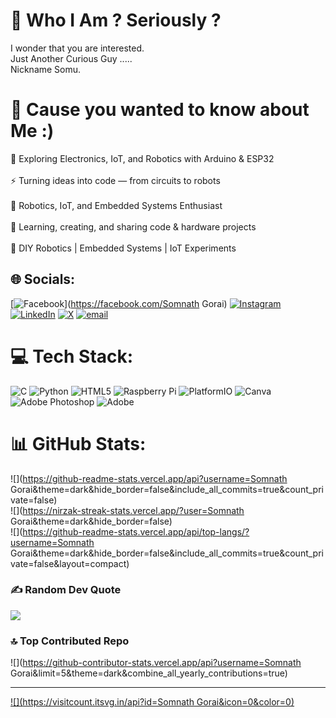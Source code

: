 # 🚀 Who I Am ? Seriously ?
I wonder that you are interested.  
Just Another Curious Guy .....  
Nickname Somu.
# 💫 Cause you wanted to know about Me :) 
🚀 Exploring Electronics, IoT, and Robotics with Arduino & ESP32<br><br>⚡ Turning ideas into code — from circuits to robots<br><br>🤖 Robotics, IoT, and Embedded Systems Enthusiast<br><br>🌟 Learning, creating, and sharing code & hardware projects<br><br>🔧 DIY Robotics | Embedded Systems | IoT Experiments


## 🌐 Socials:
[![Facebook](https://img.shields.io/badge/Facebook-%231877F2.svg?logo=Facebook&logoColor=white)](https://facebook.com/Somnath Gorai) [![Instagram](https://img.shields.io/badge/Instagram-%23E4405F.svg?logo=Instagram&logoColor=white)](https://instagram.com/somna_thgorai) [![LinkedIn](https://img.shields.io/badge/LinkedIn-%230077B5.svg?logo=linkedin&logoColor=white)](https://linkedin.com/in/linkedin.com/in/somnath-gorai-a7714624b) [![X](https://img.shields.io/badge/X-black.svg?logo=X&logoColor=white)](https://x.com/@Somnath45529951) [![email](https://img.shields.io/badge/Email-D14836?logo=gmail&logoColor=white)](mailto:somnathgorai0806@gmail.com) 

# 💻 Tech Stack:
![C](https://img.shields.io/badge/c-%2300599C.svg?style=flat&logo=c&logoColor=white) ![Python](https://img.shields.io/badge/python-3670A0?style=flat&logo=python&logoColor=ffdd54) ![HTML5](https://img.shields.io/badge/html5-%23E34F26.svg?style=flat&logo=html5&logoColor=white) ![Raspberry Pi](https://img.shields.io/badge/-Raspberry_Pi-C51A4A?style=flat&logo=Raspberry-Pi) ![PlatformIO](https://img.shields.io/badge/PlatformIO-%23222.svg?style=flat&logo=platformio&logoColor=%23f5822a) ![Canva](https://img.shields.io/badge/Canva-%2300C4CC.svg?style=flat&logo=Canva&logoColor=white) ![Adobe Photoshop](https://img.shields.io/badge/adobe%20photoshop-%2331A8FF.svg?style=flat&logo=adobe%20photoshop&logoColor=white) ![Adobe](https://img.shields.io/badge/adobe-%23FF0000.svg?style=flat&logo=adobe&logoColor=white)
# 📊 GitHub Stats:
![](https://github-readme-stats.vercel.app/api?username=Somnath Gorai&theme=dark&hide_border=false&include_all_commits=true&count_private=false)<br/>
![](https://nirzak-streak-stats.vercel.app/?user=Somnath Gorai&theme=dark&hide_border=false)<br/>
![](https://github-readme-stats.vercel.app/api/top-langs/?username=Somnath Gorai&theme=dark&hide_border=false&include_all_commits=true&count_private=false&layout=compact)

### ✍️ Random Dev Quote
![](https://quotes-github-readme.vercel.app/api?type=vetical&theme=merko)

### 🔝 Top Contributed Repo
![](https://github-contributor-stats.vercel.app/api?username=Somnath Gorai&limit=5&theme=dark&combine_all_yearly_contributions=true)

---
[![](https://visitcount.itsvg.in/api?id=Somnath Gorai&icon=0&color=0)](https://visitcount.itsvg.in)


